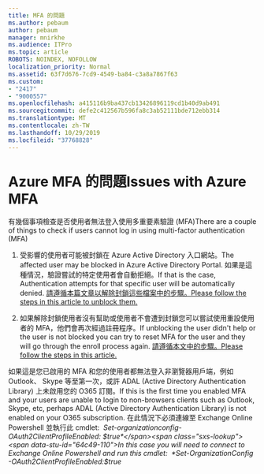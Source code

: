 ```yaml
---
title: MFA 的問題
ms.author: pebaum
author: pebaum
manager: mnirkhe
ms.audience: ITPro
ms.topic: article
ROBOTS: NOINDEX, NOFOLLOW
localization_priority: Normal
ms.assetid: 63f7d676-7cd9-4549-ba84-c3a8a7867f63
ms.custom:
- "2417"
- "9000557"
ms.openlocfilehash: a415116b9ba437cb13426896119cd1b40d9ab491
ms.sourcegitcommit: defe2c412567b596fa8c3ab52111bde712ebb314
ms.translationtype: MT
ms.contentlocale: zh-TW
ms.lasthandoff: 10/29/2019
ms.locfileid: "37768828"
---
```

# <a name="issues-with-azure-mfa"></a><span data-ttu-id="64c49-102">Azure MFA 的問題</span><span class="sxs-lookup"><span data-stu-id="64c49-102">Issues with Azure MFA</span></span>
<span data-ttu-id="64c49-103">有幾個事項檢查是否使用者無法登入使用多重要素驗證 (MFA)</span><span class="sxs-lookup"><span data-stu-id="64c49-103">There are a couple of things to check if users cannot log in using multi-factor authentication (MFA)</span></span>

1. <span data-ttu-id="64c49-104">受影響的使用者可能被封鎖在 Azure Active Directory 入口網站。</span><span class="sxs-lookup"><span data-stu-id="64c49-104">The affected user may be blocked in Azure Active Directory Portal.</span></span> <span data-ttu-id="64c49-105">如果是這種情況，驗證嘗試的特定使用者會自動拒絕。</span><span class="sxs-lookup"><span data-stu-id="64c49-105">If that is the case, Authentication attempts for that specific user will be automatically denied.</span></span> [<span data-ttu-id="64c49-106">請遵循本篇文章以解除封鎖這些檔案中的步驟。</span><span class="sxs-lookup"><span data-stu-id="64c49-106">Please follow the steps in this article to unblock them.</span></span>](https://docs.microsoft.com/azure/active-directory/authentication/howto-mfa-mfasettings#block-and-unblock-users)

2. <span data-ttu-id="64c49-107">如果解除封鎖使用者沒有幫助或使用者不會遭到封鎖您可以嘗試使用重設使用者的 MFA，他們會再次經過註冊程序。</span><span class="sxs-lookup"><span data-stu-id="64c49-107">If unblocking the user didn't help or the user is not blocked you can try to reset MFA for the user and they will go through the enroll process again.</span></span> [<span data-ttu-id="64c49-108">請遵循本文中的步驟。</span><span class="sxs-lookup"><span data-stu-id="64c49-108">Please follow the steps in this article.</span></span>](https://docs.microsoft.com/azure/active-directory/authentication/howto-mfa-userdevicesettings#require-users-to-provide-contact-methods-again)

<span data-ttu-id="64c49-109">如果這是您已啟用的 MFA 和您的使用者都無法登入非瀏覽器用戶端，例如 Outlook、 Skype 等至第一次，或許 ADAL (Active Directory Authentication Library) 上未啟用您的 O365 訂閱。</span><span class="sxs-lookup"><span data-stu-id="64c49-109">If this is the first time you enabled MFA and your users are unable to login to non-browsers clients such as Outlook, Skype, etc, perhaps ADAL (Active Directory Authentication Library) is not enabled on your O365 subscription.</span></span> <span data-ttu-id="64c49-110">在此情況下必須連線至 Exchange Online Powershell 並執行此 cmdlet:  *Set-organizationconfig-OAuth2ClientProfileEnabled: $true*</span><span class="sxs-lookup"><span data-stu-id="64c49-110">In this case you will need to connect to Exchange Online Powershell and run this cmdlet:  *Set-OrganizationConfig -OAuth2ClientProfileEnabled:$true*</span></span>